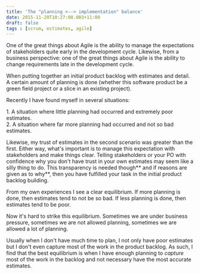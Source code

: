 ```yaml
---
title: 'The "planning <--> implementation" balance'
date: 2015-11-20T10:27:00.003+11:00
draft: false
tags : [scrum, estimates, agile]
---
```


One of the great things about Agile is the ability to manage the expectations of stakeholders quite early in the development cycle. Likewise, from a business perspective: one of the great things about Agile is the ability to change requirements late in the development cycle.  
  
  
When putting together an initial product backlog with estimates and detail. A certain amount of planning is done (whether this software product be a green field project or a slice in an existing project).  
  
Recently I have found myself in several situations:  
  
1\. A situation where little planning had occurred and extremely poor estimates.  
2\. A situation where far more planning had occurred and not so bad estimates.  
  
Likewise, my trust of estimates in the second scenario was greater than the first. Either way, what's important is to manage this expectation with stakeholders and make things clear. Telling stakeholders or your PO with confidence why you don't have trust in your own estimates may seem like a silly thing to do. This transparency is needed though** and if reasons are given as to why**, then you have fulfilled your task in the initial product backlog building.  
  
From my own experiences I see a clear equilibrium. If more planning is done, then estimates tend to not be so bad. If less planning is done, then estimates tend to be poor.  
  
Now it's hard to strike this equilibrium. Sometimes we are under business pressure, sometimes we are not allowed planning, sometimes we are allowed a lot of planning.  
  
Usually when I don't have much time to plan, I not only have poor estimates but I don't even capture most of the work in the product backlog. As such, I find that the best equilibrium is when I have enough planning to _capture_ most of the work in the backlog and not necessary have the most accurate estimates.